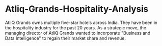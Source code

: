 # Atliq-Grands-Hospitality-Analysis
 AtliQ Grands owns multiple five-star hotels across India. They have been in the hospitality industry for the past 20 years. As a strategic move, the managing director of AtliQ Grands wanted to incorporate "Business and Data Intelligence" to regain their market share and revenue. 
